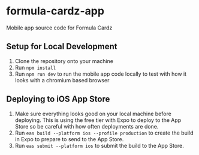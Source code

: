 # formula-cardz-app
Mobile app source code for Formula Cardz

## Setup for Local Development
1. Clone the repository onto your machine
2. Run `npm install`
3. Run `npm run dev` to run the mobile app code locally to test with how it looks with a chromium based browser

## Deploying to iOS App Store
1. Make sure everything looks good on your local machine before deploying. This is using the free tier with Expo to deploy to the App Store so be careful with how often deployments are done.
2. Run `eas build --platform ios --profile production` to create the build in Expo to prepare to send to the App Store.
3. Run `eas submit --platform ios` to submit the build to the App Store.
